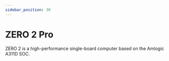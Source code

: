 ```yaml
---
sidebar_position: 30
---
```


# ZERO 2 Pro

ZERO 2 is a high-performance single-board computer based on the Amlogic A311D SOC.

<!-- <DocCardList /> -->
